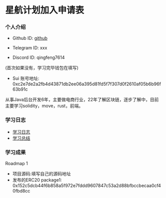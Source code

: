 # 星航计划加入申请表

### 个人介绍

* Github ID: [github](https://github.com/qingfengzs)

* Telegram ID: xxx

* Discord ID: qingfeng7614

(首次如果没有，学习完毕钱包在填写)
* Sui 账号地址: 0xc2e7de2a2fb4d43871db2ee06a395d81fd5f7f307d0f2610af05b6b96f63b91c

从事Java后台开发6年，主要做电商行业，22年了解区块链，逐步了解中，目前主要学习solidity，move，rust，前端。

### 学习日志

- [学习日志](journal.md)
- [学习总结](summary.md)

### 学习成果

Roadmap  1  
- 项目源码:填写自己的源码地址
- 发布的ERC20
package1: 0x152c5dcb44f6b858a5f972e7fddd9607847c53a2d88bfbccbecaa0cf40fbd8cc


